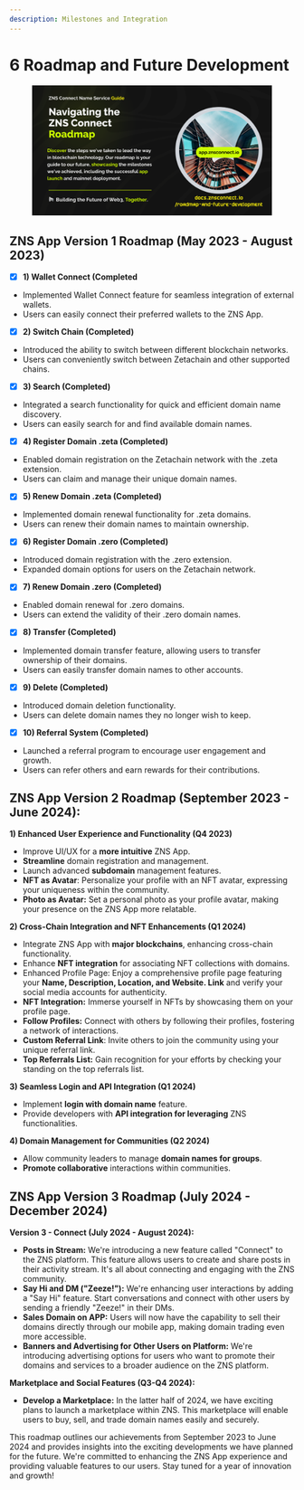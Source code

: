 ```yaml
---
description: Milestones and Integration
---
```


# 6 Roadmap and Future Development

<figure><img src=".gitbook/assets/Roadmap new.png" alt=""><figcaption></figcaption></figure>

## **ZNS App Version 1 Roadmap (May 2023 - August 2023)**

* [x] **1) Wallet Connect (Completed**

<!---->

* Implemented Wallet Connect feature for seamless integration of external wallets.
* Users can easily connect their preferred wallets to the ZNS App.

<!---->

* [x] **2) Switch Chain (Completed)**

<!---->

* Introduced the ability to switch between different blockchain networks.
* Users can conveniently switch between Zetachain and other supported chains.

<!---->

* [x] **3) Search (Completed)**

<!---->

* Integrated a search functionality for quick and efficient domain name discovery.
* Users can easily search for and find available domain names.

<!---->

* [x] **4) Register Domain .zeta (Completed)**

<!---->

* Enabled domain registration on the Zetachain network with the .zeta extension.
* Users can claim and manage their unique domain names.

<!---->

* [x] **5) Renew Domain .zeta (Completed)**

<!---->

* Implemented domain renewal functionality for .zeta domains.
* Users can renew their domain names to maintain ownership.

<!---->

* [x] **6) Register Domain .zero (Completed)**

<!---->

* Introduced domain registration with the .zero extension.
* Expanded domain options for users on the Zetachain network.

<!---->

* [x] **7) Renew Domain .zero (Completed)**

<!---->

* Enabled domain renewal for .zero domains.
* Users can extend the validity of their .zero domain names.

<!---->

* [x] **8) Transfer (Completed)**

<!---->

* Implemented domain transfer feature, allowing users to transfer ownership of their domains.
* Users can easily transfer domain names to other accounts.

<!---->

* [x] **9) Delete (Completed)**

<!---->

* Introduced domain deletion functionality.
* Users can delete domain names they no longer wish to keep.

<!---->

* [x] **10) Referral System (Completed)**

<!---->

* Launched a referral program to encourage user engagement and growth.
* Users can refer others and earn rewards for their contributions.

## **ZNS App Version 2 Roadmap (September 2023 - June 2024):**

**1) Enhanced User Experience and Functionality (Q4 2023)**

* Improve UI/UX for a **more intuitive** ZNS App.
* **Streamline** domain registration and management.
* Launch advanced **subdomain** management features.
* **NFT as Avatar**: Personalize your profile with an NFT avatar, expressing your uniqueness within the community.
* **Photo as Avatar:** Set a personal photo as your profile avatar, making your presence on the ZNS App more relatable.

**2) Cross-Chain Integration and NFT Enhancements (Q1 2024)**

* Integrate ZNS App with **major blockchains**, enhancing cross-chain functionality.
* Enhance **NFT integration** for associating NFT collections with domains.
* Enhanced Profile Page: Enjoy a comprehensive profile page featuring your **Name, Description, Location, and Website. Link** and verify your social media accounts for authenticity.
* **NFT Integration:** Immerse yourself in NFTs by showcasing them on your profile page.
* **Follow Profiles:** Connect with others by following their profiles, fostering a network of interactions.
* **Custom Referral Link**: Invite others to join the community using your unique referral link.
* **Top Referrals List:** Gain recognition for your efforts by checking your standing on the top referrals list.

**3) Seamless Login and API Integration (Q1 2024)**

* Implement **login with domain name** feature.
* Provide developers with **API integration for leveraging** ZNS functionalities.

**4) Domain Management for Communities (Q2 2024)**

* Allow community leaders to manage **domain names for groups**.
* **Promote collaborative** interactions within communities.

## **ZNS App Version 3 Roadmap (July 2024 - December 2024)**

**Version 3 - Connect (July 2024 - August 2024):**

* **Posts in Stream:** We're introducing a new feature called "Connect" to the ZNS platform. This feature allows users to create and share posts in their activity stream. It's all about connecting and engaging with the ZNS community.
* **Say Hi and DM ("Zeeze!"):** We're enhancing user interactions by adding a "Say Hi" feature. Start conversations and connect with other users by sending a friendly "Zeeze!" in their DMs.
* **Sales Domain on APP:** Users will now have the capability to sell their domains directly through our mobile app, making domain trading even more accessible.
* **Banners and Advertising for Other Users on Platform:** We're introducing advertising options for users who want to promote their domains and services to a broader audience on the ZNS platform.

**Marketplace and Social Features (Q3-Q4 2024):**

* **Develop a Marketplace:** In the latter half of 2024, we have exciting plans to launch a marketplace within ZNS. This marketplace will enable users to buy, sell, and trade domain names easily and securely.

This roadmap outlines our achievements from September 2023 to June 2024 and provides insights into the exciting developments we have planned for the future. We're committed to enhancing the ZNS App experience and providing valuable features to our users. Stay tuned for a year of innovation and growth!
